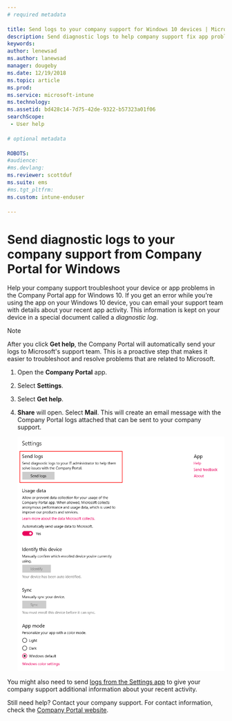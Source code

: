 ```yaml
---
# required metadata

title: Send logs to your company support for Windows 10 devices | Microsoft Docs
description: Send diagnostic logs to help company support fix app problems
keywords:
author: lenewsad
ms.author: lanewsad
manager: dougeby
ms.date: 12/19/2018
ms.topic: article
ms.prod:
ms.service: microsoft-intune
ms.technology:
ms.assetid: bd428c14-7d75-42de-9322-b57323a01f06
searchScope:
 - User help

# optional metadata

ROBOTS:  
#audience:
#ms.devlang:
ms.reviewer: scottduf
ms.suite: ems
#ms.tgt_pltfrm:
ms.custom: intune-enduser

---
```


# Send diagnostic logs to your company support from Company Portal for Windows

Help your company support troubleshoot your device or app problems in the Company Portal app for Windows 10. If you get an error while you’re using the app on your Windows 10 device, you can email your support team with details about your recent app activity. This information is kept on your device in a special document called a _diagnostic log_.

> [!Note]		
> After you click **Get help**, the Company Portal will automatically send your logs to Microsoft's support team. This is a proactive step that makes it easier to troubleshoot and resolve problems that are related to Microsoft.

1. Open the **Company Portal** app.
2. Select **Settings**.
3. Select **Get help**. 
4. **Share** will open. Select **Mail**. This will create an email message with the Company Portal logs attached that can be sent to your company support.

   ![The Send Logs dialog from the Company Portal app's Settings page. The link to click says "Send logs - Send diagnostic logs to your company support to help them solve issues within the Company Portal."](./media/w10-share-logs-after-1711.png)

You might also need to send [logs from the Settings app](send-logs-to-your-it-admin-settings-windows.md) to give your company support additional information about your recent activity.  

Still need help? Contact your company support. For contact information, check the [Company Portal website](https://go.microsoft.com/fwlink/?linkid=2010980).
